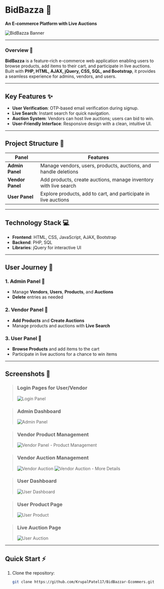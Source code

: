 # BidBazza 🎉  
**An E-commerce Platform with Live Auctions**

![BidBazza Banner](https://via.placeholder.com/800x200.png?text=Welcome+to+BidBazza) <!-- Replace with an actual banner image or animated GIF -->

---

### Overview 🛒  
**BidBazza** is a feature-rich e-commerce web application enabling users to browse products, add items to their cart, and participate in live auctions. Built with **PHP, HTML, AJAX, jQuery, CSS, SQL, and Bootstrap**, it provides a seamless experience for admins, vendors, and users.

---

## Key Features ✨
- **User Verification**: OTP-based email verification during signup.
- **Live Search**: Instant search for quick navigation.
- **Auction System**: Vendors can host live auctions; users can bid to win.
- **User-Friendly Interface**: Responsive design with a clean, intuitive UI.

---

## Project Structure 📂

| Panel          | Features                                                                 |
|----------------|-------------------------------------------------------------------------|
| **Admin Panel**| Manage vendors, users, products, auctions, and handle deletions         |
| **Vendor Panel**| Add products, create auctions, manage inventory with live search       |
| **User Panel** | Explore products, add to cart, and participate in live auctions         |

---

## Technology Stack 💻
- **Frontend**: HTML, CSS, JavaScript, AJAX, Bootstrap
- **Backend**: PHP, SQL
- **Libraries**: jQuery for interactive UI

---

## User Journey 🚀

### 1. Admin Panel 🔑
- Manage **Vendors**, **Users**, **Products**, and **Auctions**
- **Delete** entries as needed

### 2. Vendor Panel 🏪
- **Add Products** and **Create Auctions**
- Manage products and auctions with **Live Search**

### 3. User Panel 👤
- **Browse Products** and add items to the cart
- Participate in live auctions for a chance to win items

---

## Screenshots 📸

> ### Login Pages for User/Vendor  
> ![Login Panel](https://github.com/KrupalPatel17/BidBazzar-Ecommers/blob/main/Sceen%20Short/Web%20capture_5-11-2024_182640_localhost.jpeg?raw=true)

> ### Admin Dashboard  
> ![Admin Panel](https://github.com/KrupalPatel17/BidBazzar-Ecommers/blob/main/Sceen%20Short/Web%20capture_5-11-2024_183344_localhost.jpeg?raw=true)

> ### Vendor Product Management  
> ![Vendor Panel - Product Management](https://github.com/KrupalPatel17/BidBazzar-Ecommers/blob/main/Sceen%20Short/Web%20capture_5-11-2024_183221_localhost.jpeg?raw=true)

> ### Vendor Auction Management  
> ![Vendor Auction](https://github.com/KrupalPatel17/BidBazzar-Ecommers/blob/main/Sceen%20Short/Picture1.jpg?raw=true)
> ![Vendor Auction - More Details](https://github.com/KrupalPatel17/BidBazzar-Ecommers/blob/main/Sceen%20Short/Picture3.jpg?raw=true)

> ### User Dashboard  
> ![User Dashboard](https://github.com/KrupalPatel17/BidBazzar-Ecommers/blob/main/Sceen%20Short/Web%20capture_5-11-2024_183047_localhost.jpeg?raw=true)

> ### User Product Page  
> ![User Product](https://github.com/KrupalPatel17/BidBazzar-Ecommers/blob/main/Sceen%20Short/Web%20capture_5-11-2024_183028_localhost.jpeg?raw=true)

> ### Live Auction Page  
> ![User Auction](https://github.com/KrupalPatel17/BidBazzar-Ecommers/blob/main/Sceen%20Short/Picture4.jpg?raw=true)

---

## Quick Start ⚡
1. Clone the repository:
   ```bash
   git clone https://github.com/KrupalPatel17/BidBazzar-Ecommers.git
